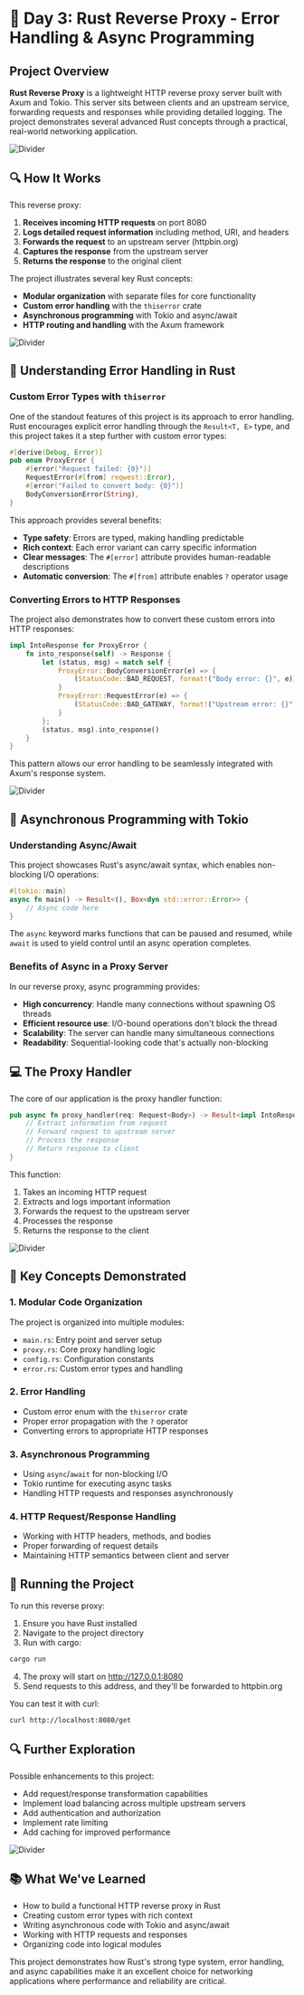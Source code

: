 # 🦀 Day 3: Rust Reverse Proxy - Error Handling & Async Programming

## Project Overview

**Rust Reverse Proxy** is a lightweight HTTP reverse proxy server built with Axum and Tokio. This server sits between clients and an upstream service, forwarding requests and responses while providing detailed logging. The project demonstrates several advanced Rust concepts through a practical, real-world networking application.

![Divider](https://raw.githubusercontent.com/andreasbm/readme/master/assets/lines/rainbow.png)

## 🔍 How It Works

This reverse proxy:

1. **Receives incoming HTTP requests** on port 8080
2. **Logs detailed request information** including method, URI, and headers
3. **Forwards the request** to an upstream server (httpbin.org)
4. **Captures the response** from the upstream server
5. **Returns the response** to the original client

The project illustrates several key Rust concepts:

* **Modular organization** with separate files for core functionality
* **Custom error handling** with the `thiserror` crate
* **Asynchronous programming** with Tokio and async/await
* **HTTP routing and handling** with the Axum framework

![Divider](https://raw.githubusercontent.com/andreasbm/readme/master/assets/lines/solar.png)

## 🧩 Understanding Error Handling in Rust

### Custom Error Types with `thiserror`

One of the standout features of this project is its approach to error handling. Rust encourages explicit error handling through the `Result<T, E>` type, and this project takes it a step further with custom error types:

```rust
#[derive(Debug, Error)]
pub enum ProxyError {
    #[error("Request failed: {0}")]
    RequestError(#[from] reqwest::Error),
    #[error("Failed to convert body: {0}")]
    BodyConversionError(String),
}
```

This approach provides several benefits:

* **Type safety**: Errors are typed, making handling predictable
* **Rich context**: Each error variant can carry specific information
* **Clear messages**: The `#[error]` attribute provides human-readable descriptions
* **Automatic conversion**: The `#[from]` attribute enables `?` operator usage

### Converting Errors to HTTP Responses

The project also demonstrates how to convert these custom errors into HTTP responses:

```rust
impl IntoResponse for ProxyError {
    fn into_response(self) -> Response {
        let (status, msg) = match self {
            ProxyError::BodyConversionError(e) => {
                (StatusCode::BAD_REQUEST, format!("Body error: {}", e))
            }
            ProxyError::RequestError(e) => {
                (StatusCode::BAD_GATEWAY, format!("Upstream error: {}", e))
            }
        };
        (status, msg).into_response()
    }
}
```

This pattern allows our error handling to be seamlessly integrated with Axum's response system.

![Divider](https://raw.githubusercontent.com/andreasbm/readme/master/assets/lines/fire.png)

## 🔄 Asynchronous Programming with Tokio

### Understanding Async/Await

This project showcases Rust's async/await syntax, which enables non-blocking I/O operations:

```rust
#[tokio::main]
async fn main() -> Result<(), Box<dyn std::error::Error>> {
    // Async code here
}
```

The `async` keyword marks functions that can be paused and resumed, while `await` is used to yield control until an async operation completes.

### Benefits of Async in a Proxy Server

In our reverse proxy, async programming provides:

* **High concurrency**: Handle many connections without spawning OS threads
* **Efficient resource use**: I/O-bound operations don't block the thread
* **Scalability**: The server can handle many simultaneous connections
* **Readability**: Sequential-looking code that's actually non-blocking

## 💻 The Proxy Handler

The core of our application is the proxy handler function:

```rust
pub async fn proxy_handler(req: Request<Body>) -> Result<impl IntoResponse, ProxyError> {
    // Extract information from request
    // Forward request to upstream server
    // Process the response
    // Return response to client
}
```

This function:
1. Takes an incoming HTTP request
2. Extracts and logs important information
3. Forwards the request to the upstream server
4. Processes the response
5. Returns the response to the client

![Divider](https://raw.githubusercontent.com/andreasbm/readme/master/assets/lines/aqua.png)

## 🧠 Key Concepts Demonstrated

### 1. Modular Code Organization

The project is organized into multiple modules:
- `main.rs`: Entry point and server setup
- `proxy.rs`: Core proxy handling logic
- `config.rs`: Configuration constants
- `error.rs`: Custom error types and handling

### 2. Error Handling

- Custom error enum with the `thiserror` crate
- Proper error propagation with the `?` operator
- Converting errors to appropriate HTTP responses

### 3. Asynchronous Programming

- Using `async`/`await` for non-blocking I/O
- Tokio runtime for executing async tasks
- Handling HTTP requests and responses asynchronously

### 4. HTTP Request/Response Handling

- Working with HTTP headers, methods, and bodies
- Proper forwarding of request details
- Maintaining HTTP semantics between client and server

## 🚀 Running the Project

To run this reverse proxy:

1. Ensure you have Rust installed
2. Navigate to the project directory
3. Run with cargo:

```bash
cargo run
```

4. The proxy will start on http://127.0.0.1:8080
5. Send requests to this address, and they'll be forwarded to httpbin.org

You can test it with curl:

```bash
curl http://localhost:8080/get
```

## 🔍 Further Exploration

Possible enhancements to this project:
- Add request/response transformation capabilities
- Implement load balancing across multiple upstream servers
- Add authentication and authorization
- Implement rate limiting
- Add caching for improved performance

![Divider](https://raw.githubusercontent.com/andreasbm/readme/master/assets/lines/rainbow.png)

## 📚 What We've Learned

- How to build a functional HTTP reverse proxy in Rust
- Creating custom error types with rich context
- Writing asynchronous code with Tokio and async/await
- Working with HTTP requests and responses
- Organizing code into logical modules

This project demonstrates how Rust's strong type system, error handling, and async capabilities make it an excellent choice for networking applications where performance and reliability are critical.
